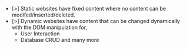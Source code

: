 
- [>] Static websites have fixed content where no content can be modifed/inserted/deleted. 
- [>] Dynamic websites have content that can be changed dynamically with the DOM manipulation for,
  - User Interaction
  - Database CRUD and many more
